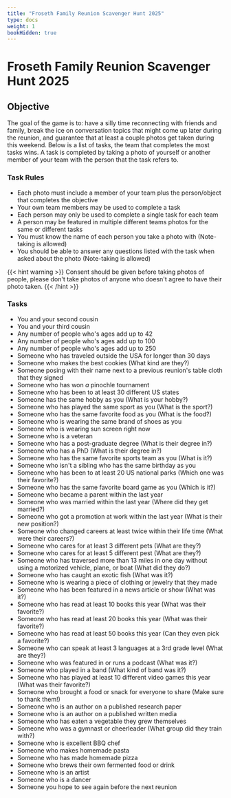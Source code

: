 ```yaml
---
title: "Froseth Family Reunion Scavenger Hunt 2025"
type: docs
weight: 1
bookHidden: true
---
```


# Froseth Family Reunion Scavenger Hunt 2025

## Objective
The goal of the game is to: have a silly time reconnecting with friends and family, break the ice on conversation topics that might come up later during the reunion, and guarantee that at least a couple photos get taken during this weekend. Below is a list of tasks, the team that completes the most tasks wins. A task is completed by taking a photo of yourself or another member of your team with the person that the task refers to. 

### Task Rules
- Each photo must include a member of your team plus the person/object that completes the objective
- Your own team members may be used to complete a task
- Each person may only be used to complete a single task for each team
- A person may be featured in multiple different teams photos for the same or different tasks
- You must know the name of each person you take a photo with (Note-taking is allowed)
- You should be able to answer any questions listed with the task when asked about the photo (Note-taking is allowed)

{{< hint warning >}}
Consent should be given before taking photos of people, please don't take photos of anyone who doesn't agree to have their photo taken.
{{< /hint >}}

### Tasks
- You and your second cousin
- You and your third cousin
- Any number of people who's ages add up to 42
- Any number of people who's ages add up to 100
- Any number of people who's ages add up to 250
- Someone who has traveled outside the USA for longer than 30 days
- Someone who makes the best cookies (What kind are they?)
- Someone posing with their name next to a previous reunion's table cloth that they signed
- Someone who has won _a_ pinochle tournament
- Someone who has been to at least 30 different US states
- Someone has the same hobby as you (What is your hobby?)
- Someone who has played the same sport as you (What is the sport?)
- Someone who has the same favorite food as you (What is the food?)
- Someone who is wearing the same brand of shoes as you
- Someone who is wearing sun screen right now
- Someone who is a veteran
- Someone who has a post-graduate degree (What is their degree in?)
- Someone who has a PhD (What is their degree in?)
- Someone who has the same favorite sports team as you (What is it?)
- Someone who isn't a sibling who has the same birthday as you
- Someone who has been to at least 20 US national parks (Which one was their favorite?)
- Someone who has the same favorite board game as you (Which is it?)
- Someone who became a parent within the last year
- Someone who was married within the last year (Where did they get married?)
- Someone who got a promotion at work within the last year (What is their new position?)
- Someone who changed careers at least twice within their life time (What were their careers?)
- Someone who cares for at least 3 different pets (What are they?)
- Someone who cares for at least 5 different pest (What are they?)
- Someone who has traversed more than 13 miles in one day without using a motorized vehicle, plane, or boat (What did they do?)
- Someone who has caught an exotic fish (What was it?)
- Someone who is wearing a piece of clothing or jewelry that they made
- Someone who has been featured in a news article or show (What was it?)
- Someone who has read at least 10 books this year (What was their favorite?)
- Someone who has read at least 20 books this year (What was their favorite?)
- Someone who has read at least 50 books this year (Can they even pick a favorite?)
- Someone who can speak at least 3 languages at a 3rd grade level (What are they?)
- Someone who was featured in or runs a podcast (What was it?)
- Someone who played in a band (What kind of band was it?)
- Someone who has played at least 10 different video games this year (What was their favorite?)
- Someone who brought a food or snack for everyone to share (Make sure to thank them!)
- Someone who is an author on a published research paper
- Someone who is an author on a published written media
- Someone who has eaten a vegetable they grew themselves
- Someone who was a gymnast or cheerleader (What group did they train with?)
- Someone who is excellent BBQ chef
- Someone who makes homemade pasta
- Someone who has made homemade pizza
- Someone who brews their own fermented food or drink
- Someone who is an artist
- Someone who is a dancer
- Someone you hope to see again before the next reunion




